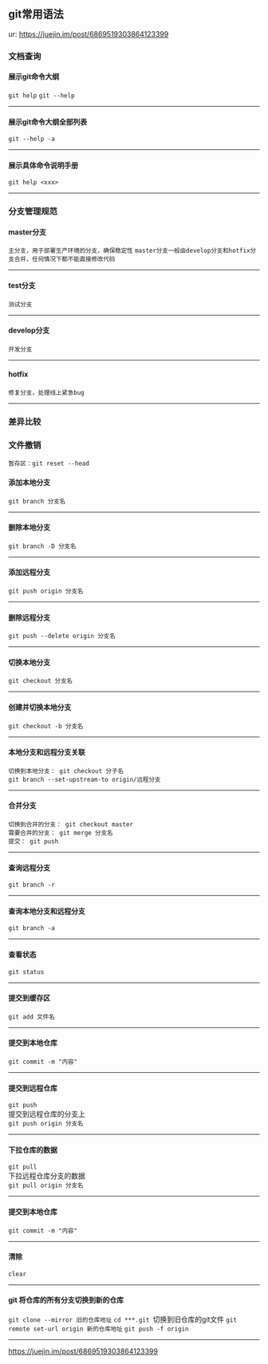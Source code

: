 ## git常用语法
  ur: https://juejin.im/post/6869519303864123399

### 文档查询
#### 展示git命令大纲
  `git help`
  `git --help`
*****
#### 展示git命令大纲全部列表
  `git --help -a`
*****
#### 展示具体命令说明手册
  `git help <xxx>`
*****

### 分支管理规范
#### master分支
  `主分支，用于部署生产环境的分支，确保稳定性`
  `master分支一般由develop分支和hotfix分支合并，任何情况下都不能直接修改代码`
*****
#### test分支
  `测试分支`
*****
#### develop分支
  `开发分支`
*****
#### hotfix
  `修复分支，处理线上紧急bug`
*****

### 差异比较

### 文件撤销
  `暂存区：git reset --head`



#### 添加本地分支
  `git branch 分支名`
*****

#### 删除本地分支
  `git branch -D 分支名`
*****

#### 添加远程分支
  `git push origin 分支名`
*****

#### 删除远程分支
  `git push --delete origin 分支名 `
*****

#### 切换本地分支
  `git checkout 分支名`
*****

#### 创建并切换本地分支
  `git checkout -b 分支名`
*****

#### 本地分支和远程分支关联
  `切换到本地分支： git checkout 分子名`  
  `git branch --set-upstream-to origin/远程分支`
*****

#### 合并分支
  `切换到合并的分支： git checkout master`  
  `需要合并的分支： git merge 分支名`  
  `提交： git push`
*****

#### 查询远程分支
  `git branch -r`
*****

#### 查询本地分支和远程分支
  `git branch -a`
*****

#### 查看状态
  `git status`
*****

#### 提交到缓存区
  `git add 文件名`
*****

#### 提交到本地仓库
  `git commit -m "内容"`
*****

#### 提交到远程仓库
  `git push`  
  提交到远程仓库的分支上  
  `git push origin 分支名`
*****

#### 下拉仓库的数据
  `git pull`  
  下拉远程仓库分支的数据  
  `git pull origin 分支名`
*****

#### 提交到本地仓库
  `git commit -m "内容"`
*****

#### 清除
  `clear`
*****

#### git 将仓库的所有分支切换到新的仓库
  `git clone --mirror 旧的仓库地址`
  `cd ***.git `切换到旧仓库的git文件
  `git remote set-url origin 新的仓库地址`
  `git push -f origin`
*****

https://juejin.im/post/6869519303864123399
